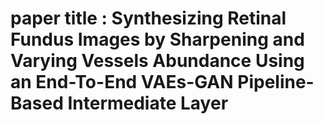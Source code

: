# paper title : Synthesizing Retinal Fundus Images by Sharpening and Varying Vessels Abundance Using an End-To-End VAEs-GAN Pipeline-Based Intermediate Layer
